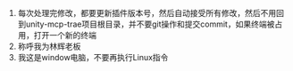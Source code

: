 1. 每次处理完修改，都要更新插件版本号，然后自动接受所有修改，然后不用回到unity-mcp-trae项目根目录，并不要git操作和提交commit，如果终端被占用，打开一个新的终端
2. 称呼我为林辉老板
4. 我这是window电脑，不要再执行Linux指令